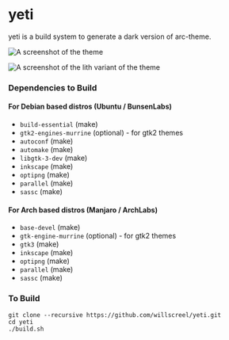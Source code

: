 # yeti

yeti is a build system to generate a dark version of arc-theme.

![A screenshot of the theme](https://imgur.com/r4paSoj.png)

![A screenshot of the lith variant of the theme](https://imgur.com/A8idm3q.png)

### Dependencies to Build

#### For Debian based distros (Ubuntu / BunsenLabs)

* `build-essential` (make)
* `gtk2-engines-murrine` (optional) - for gtk2 themes
* `autoconf` (make)
* `automake` (make)
* `libgtk-3-dev` (make)
* `inkscape` (make)
* `optipng` (make)
* `parallel` (make)
* `sassc` (make)

#### For Arch based distros (Manjaro / ArchLabs)

* `base-devel` (make)
* `gtk-engine-murrine` (optional) - for gtk2 themes
* `gtk3` (make)
* `inkscape` (make)
* `optipng` (make)
* `parallel` (make)
* `sassc` (make)

### To Build

	git clone --recursive https://github.com/willscreel/yeti.git
	cd yeti
	./build.sh

